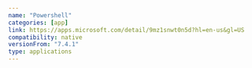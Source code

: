 ```yaml
---
name: "Powershell"
categories: [app]
link: https://apps.microsoft.com/detail/9mz1snwt0n5d?hl=en-us&gl=US
compatibility: native
versionFrom: "7.4.1"
type: applications
---
```


